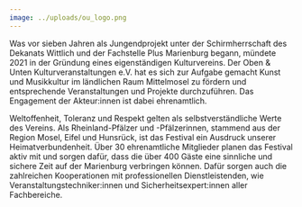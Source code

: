 ```yaml
---
image: ../uploads/ou_logo.png
---
```


Was vor sieben Jahren als Jungendprojekt unter der Schirmherrschaft des Dekanats Wittlich und der Fachstelle Plus Marienburg begann, mündete 2021 in der Gründung eines eigenständigen Kulturvereins. Der Oben & Unten Kulturveranstaltungen e.V. hat es sich zur Aufgabe gemacht Kunst und Musikkultur im ländlichen Raum Mittelmosel zu fördern und entsprechende Veranstaltungen und Projekte durchzuführen. Das Engagement der Akteur:innen ist dabei ehrenamtlich.

Weltoffenheit, Toleranz und Respekt gelten als selbstverständliche Werte des Vereins. Als Rheinland-Pfälzer und -Pfälzerinnen, stammend aus der Region Mosel, Eifel und Hunsrück, ist das Festival ein Ausdruck unserer Heimatverbundenheit. Über 30 ehrenamtliche Mitglieder planen das Festival aktiv mit und sorgen dafür, dass die über 400 Gäste eine sinnliche und sichere Zeit auf der Marienburg verbringen können. Dafür sorgen auch die zahlreichen Kooperationen mit professionellen Dienstleistenden, wie Veranstaltungstechniker:innen und Sicherheitsexpert:innen aller
Fachbereiche.
